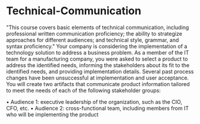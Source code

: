 # Technical-Communication
"This course covers basic elements of technical communication, including professional written communication proficiency; the ability to strategize approaches for different audiences; and technical style, grammar, and syntax proficiency."
Your company is considering the implementation of a technology solution to address a business problem. As a member of the IT team for a manufacturing company, you were asked to select a product to address the identified needs, informing the stakeholders about its fit to the identified needs, and providing implementation details. Several past process changes have been unsuccessful at implementation and user acceptance. You will create two artifacts that communicate product information tailored to meet the needs of each of the following stakeholder groups:

•  Audience 1: executive leadership of the organization, such as the CIO, CFO, etc.
•  Audience 2: cross-functional team, including members from IT who will be implementing the product

